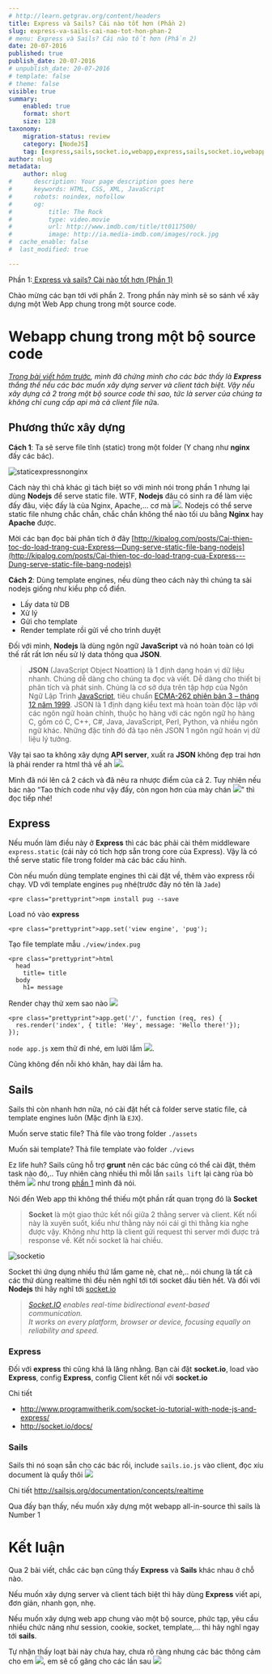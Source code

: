 ```yaml
---
# http://learn.getgrav.org/content/headers
title: Express và Sails? Cái nào tốt hơn (Phần 2)
slug: express-va-sails-cai-nao-tot-hon-phan-2
# menu: Express và Sails? Cái nào tốt hơn (Phần 2)
date: 20-07-2016
published: true
publish_date: 20-07-2016
# unpublish_date: 20-07-2016
# template: false
# theme: false
visible: true
summary:
    enabled: true
    format: short
    size: 128
taxonomy:
    migration-status: review
    category: [NodeJS]
    tag: [express,sails,socket.io,webapp,express,sails,socket.io,webapp]
author: nlug
metadata:
    author: nlug
#      description: Your page description goes here
#      keywords: HTML, CSS, XML, JavaScript
#      robots: noindex, nofollow
#      og:
#          title: The Rock
#          type: video.movie
#          url: http://www.imdb.com/title/tt0117500/
#          image: http://ia.media-imdb.com/images/rock.jpg
#  cache_enable: false
#  last_modified: true

---
```


Phần 1:[ Express và sails? Cài nào tốt hơn (Phần 1)](http://cuthanh.com/nodejs/express-va-sails-cai-nao-tot-hon-phan-1)

Chào mừng các bạn tới với phần 2. Trong phần này mình sẽ so sánh về xây dựng một Web App chung trong một source code.

# Webapp chung trong một bộ source code

*[Trong bài viết hôm trước](http://cuthanh.com/nodejs/express-va-sails-cai-nao-tot-hon-phan-1), mình đã chứng minh cho các bác thấy là **Express** thắng thế nếu các bác muốn xây dựng server và client tách biệt. Vậy nếu xây dựng cả 2 trong một bộ source code thì sao, tức là server của chúng ta không chỉ cung cấp api mà cả client file nữ*a.

## Phương thức xây dựng

**Cách 1**: Ta sẽ serve file tĩnh (static) trong một folder (Y chang như **nginx** đấy các bác).

![staticexpressnonginx](http://cuthanh.com/wp-content/uploads/2016/07/staticexpressnonginx.png)

Cách này thì chả khác gì tách biệt so với mình nói trong phần 1 nhưng lại dùng **Nodejs** để serve static file. WTF, **Nodejs** đâu có sinh ra để làm việc đấy đâu, việc đấy là của Nginx, Apache,… cơ mà ![](http://cuthanh.com/wp-content/uploads/lm-easy-emoticons/emoticons-custom/1806c3404f8f66e0435009954ee1379e.png). Nodejs có thể serve static file nhưng chắc chắn, chắc chắn không thể nào tối ưu bằng **Nginx** hay **Apache** được.

Mời các bạn đọc bài phân tích ở đây [http://kipalog.com/posts/Cai-thien-toc-do-load-trang-cua-Express—Dung-serve-static-file-bang-nodejs](http://kipalog.com/posts/Cai-thien-toc-do-load-trang-cua-Express---Dung-serve-static-file-bang-nodejs)

**Cách 2**: Dùng template engines, nếu dùng theo cách này thì chúng ta sài nodejs giống như kiểu php cổ điển.

- Lấy data từ DB
- Xử lý
- Gửi cho template
- Render template rồi gửi về cho trình duyệt

Đối với mình, **Nodejs** là dùng ngôn ngữ **JavaScript** và nó hoàn toàn có lợi thế rất rất lơn nếu sử lý data thông qua **JSON**.

> **JSON** (JavaScript Object Noattion) là 1 định dạng hoán vị dữ liệu nhanh. Chúng dễ dàng cho chúng ta đọc và viết. Dễ dàng cho thiết bị phân tích và phát sinh. Chúng là cơ sở dựa trên tập hợp của Ngôn Ngữ Lập Trình [JavaScript](http://javascript.crockford.com/), tiêu chuẩn [ECMA-262 phiên bản 3 – tháng 12 năm 1999](http://www.ecma-international.org/publications/files/ecma-st/ECMA-262.pdf). JSON là 1 định dạng kiểu text mà hoàn toàn độc lập với các ngôn ngữ hoàn chỉnh, thuộc họ hàng với các ngôn ngữ họ hàng C, gồm có C, C++, C#, Java, JavaScript, Perl, Python, và nhiều ngôn ngữ khác. Những đặc tính đó đã tạo nên JSON 1 ngôn ngữ hoán vị dữ liệu lý tưởng.

Vậy tại sao ta không xây dựng **API server**, xuất ra **JSON** không đẹp trai hơn là phải render ra html thả về ah ![](http://cuthanh.com/wp-content/uploads/lm-easy-emoticons/emoticons-custom/65f51c6b41112ac007ace7cf9f66e15e.png).

Mình đã nói lên cả 2 cách và đã nêu ra nhược điểm của cả 2. Tuy nhiên nếu bác nào “Tao thích code như vậy đấy, còn ngon hơn của mày chán ![](http://cuthanh.com/wp-content/uploads/lm-easy-emoticons/emoticons-custom/ab0f23d06fc786b40bb95a014604743f.png)” thì đọc tiếp nhé!

## Express

Nếu muốn làm điều này ở **Express** thì các bác phải cài thêm middleware `express.static` (cái này có tích hợp sẵn trong core của Express). Vậy là có thể serve static file trong folder mà các bác cấu hình.

Còn nếu muốn dùng template engines thì cài đặt về, thêm vào express rồi chạy. VD với template engines `pug` nhé(trước đây nó tên là `Jade`)

 
    <pre class="prettyprint">npm install pug --save

Load nó vào **express**

 
    <pre class="prettyprint">app.set('view engine', 'pug');

Tạo file template mẫu `./view/index.pug`

 
    <pre class="prettyprint">html
      head
        title= title
      body
        h1= message

Render chạy thử xem sao nào ![](http://cuthanh.com/wp-content/uploads/lm-easy-emoticons/emoticons-custom/08c695086534a2344954042d153ad8fd.png)

 
    <pre class="prettyprint">app.get('/', function (req, res) {
      res.render('index', { title: 'Hey', message: 'Hello there!'});
    });

`node app.js` xem thử đi nhé, em lười lắm ![](http://cuthanh.com/wp-content/uploads/lm-easy-emoticons/emoticons-custom/3182d42b9326c68c9a456df369ea9898.png).

Cũng không đến nỗi khó khăn, hay dài lắm ha.

## Sails

Sails thì còn nhanh hơn nữa, nó cài đặt hết cả folder serve static file, cả template engines luôn (Mặc định là `EJX`).

Muốn serve static file? Thả file vào trong folder `./assets`

Muốn sài template? Thả file template vào folder `./views`

Ez life huh? Sails cũng hỗ trợ **grunt** nên các bác cũng có thể cài đặt, thêm task nào đó,.. Tuy nhiên càng nhiều thì mỗi lần `sails lift` lại càng rùa bò thêm ![](http://cuthanh.com/wp-content/uploads/lm-easy-emoticons/emoticons-custom/76e3337135a7b852053b34aadd76ba6d.png) như trong [phần 1](http://cuthanh.com/nodejs/express-va-sails-cai-nao-tot-hon-phan-1) mình đã nói.

Nói đến Web app thì không thể thiếu một phần rất quan trọng đó là **Socket**

> **Socket** là một giao thức kết nối giữa 2 thằng server và client. Kết nối này là xuyên suốt, kiểu như thằng này nói cái gì thì thằng kia nghe được vậy. Không như http là client gửi request thì server mới được trả response về. Kết nối socket là hai chiều.

![socketio](http://cuthanh.com/wp-content/uploads/2016/07/socketio.png)

Socket thì ứng dụng nhiều thứ lắm game nè, chat nè,.. nói chung là tất cả các thứ dùng realtime thì đều nên nghĩ tới tới socket đầu tiên hết. Và đối với **Nodejs** thì hãy nghĩ tới [socket.io](http://socket.io/)

> *[Socket.IO](http://socket.io/) enables real-time bidirectional event-based communication.*  
> *It works on every platform, browser or device, focusing equally on reliability and speed.*

### Express

Đối với **express** thì cũng khá là lăng nhằng. Bạn cài đặt **socket.io**, load vào **Express**, config **Express**, config Client kết nối với **socket.io**

Chi tiết

- <http://www.programwitherik.com/socket-io-tutorial-with-node-js-and-express/>
- <http://socket.io/docs/>

### Sails

Sails thì nó soạn sẵn cho các bác rồi, include `sails.io.js` vào client, đọc xíu document là quẩy thôi ![](http://cuthanh.com/wp-content/uploads/lm-easy-emoticons/emoticons-custom/ab0f23d06fc786b40bb95a014604743f.png)

Chi tiết <http://sailsjs.org/documentation/concepts/realtime>

Qua đấy bạn thấy, nếu muốn xây dựng một webapp all-in-source thì sails là Number 1

# Kết luận

Qua 2 bài viết, chắc các bạn cũng thấy **Express** và **Sails** khác nhau ở chỗ nào.

Nếu muốn xây dựng server và client tách biệt thì hãy dùng **Express** viết api, đơn giản, nhanh gọn, nhẹ.

Nếu muốn xây dựng web app chung vào một bộ source, phức tạp, yêu cầu nhiều chức năng như session, cookie, socket, template,… thì hãy nghĩ ngay tới **sails**.

Tự nhận thấy loạt bài này chưa hay, chưa rõ ràng nhưng các bác thông cảm cho em ![](http://cuthanh.com/wp-content/uploads/lm-easy-emoticons/emoticons-custom/78903d5af243d9b72ea6bfe3446fcee9.png), em sẽ cố găng cho các lần sau ![](http://cuthanh.com/wp-content/uploads/lm-easy-emoticons/emoticons-custom/4e8a1167e4ebd4920705549439e77db2.png)